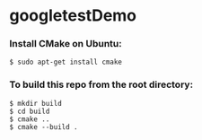 # googletestDemo
### Install CMake on Ubuntu:
```$ sudo apt-get install cmake```
### To build this repo from the root directory:
```$ mkdir build```\
```$ cd build```\
```$ cmake ..```\
```$ cmake --build .```
